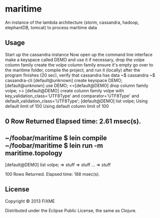# maritime

An instance of the lambda architecture (storm, cassandra, hadoop, elephantDB, tomcat) to process maritime data

## Usage

Start up the cassandra instance
Now open up the command line interface
make a keyspace called DEMO and use it
if necessary, drop the volpe column family
create the volpe column family
ensure it's empty
go over to the maritime folder, compile the project, and run it (locally)
after the program finishes (20 sec), verify that cassandra has data
~$ cassandra
~$ cassandra-cli
[default@unknown] create keyspace DEMO;
[default@unknown] use DEMO;
<<[default@DEMO] drop column family volpe; >>
[default@DEMO] create column family volpe
with key_validation_class='UTF8Type'
and comparator='UTF8Type'
and default_validation_class='UTF8Type';
[default@DEMO] list volpe;
Using default limit of 100
Using default column limit of 100

0 Row Returned
Elapsed time: 2.61 msec(s).
---
~/foobar/maritime $ lein compile
~/foobar/maritime $ lein run -m maritime.topology
---
[default@DEMO] list volpe;
=> stuff
=> stuff
...
=> stuff

100 Rows Returned.
Elapsed time: 188 msec(s).

## License

Copyright © 2013 FIXME

Distributed under the Eclipse Public License, the same as Clojure.
